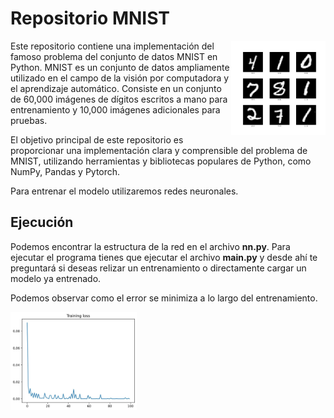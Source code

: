 # Repositorio MNIST

<img src="images/numbers.png" align="right" width="30%" />

Este repositorio contiene una implementación del famoso problema del conjunto de datos MNIST en Python. MNIST es un conjunto de datos ampliamente utilizado en el campo de la visión por computadora y el aprendizaje automático. Consiste en un conjunto de 60,000 imágenes de dígitos escritos a mano para entrenamiento y 10,000 imágenes adicionales para pruebas.

El objetivo principal de este repositorio es proporcionar una implementación clara y comprensible del problema de MNIST, utilizando herramientas y bibliotecas populares de Python, como NumPy, Pandas y Pytorch.

Para entrenar el modelo utilizaremos redes neuronales. 

## Ejecución 

Podemos encontrar la estructura de la red en el archivo **nn.py**. Para ejecutar el programa tienes que ejecutar el archivo **main.py** y desde ahí te preguntará si deseas relizar un entrenamiento o directamente cargar un modelo ya entrenado. 

Podemos observar como el error se minimiza a lo largo del entrenamiento.

<img src="models/model_50/losses.jpg" width="40%" />
